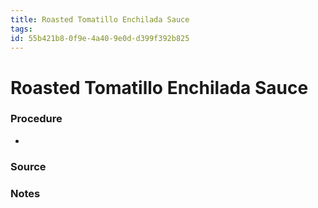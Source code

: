 ```yaml
---
title: Roasted Tomatillo Enchilada Sauce
tags: 
id: 55b421b8-0f9e-4a40-9e0d-d399f392b825
---
```


# Roasted Tomatillo Enchilada Sauce

### Procedure

- 

### Source



### Notes

